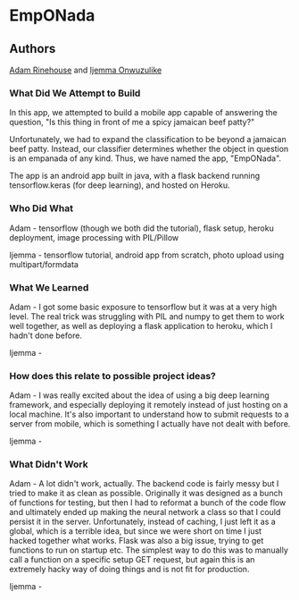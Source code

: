 # EmpONada

## Authors
[Adam Rinehouse](https://github.com/arinehouse) and [Ijemma Onwuzulike](https://github.com/ijemmao)

### What Did We Attempt to Build
In this app, we attempted to build a mobile app capable of answering the question, "Is this thing in front of me a spicy jamaican beef patty?"

Unfortunately, we had to expand the classification to be beyond a jamaican beef patty. Instead, our classifier determines whether the object in question is an empanada of any kind. Thus, we have named the app, "EmpONada".

The app is an android app built in java, with a flask backend running tensorflow.keras (for deep learning), and hosted on Heroku.

### Who Did What
Adam - tensorflow (though we both did the tutorial), flask setup, heroku deployment, image processing with PIL/Pillow

Ijemma - tensorflow tutorial, android app from scratch, photo upload using multipart/formdata

### What We Learned
Adam - I got some basic exposure to tensorflow but it was at a very high level. The real trick was struggling with PIL and numpy to get them to work well together, as well as deploying a flask application to heroku, which I hadn't done before.

Ijemma - 

### How does this relate to possible project ideas?
Adam - I was really excited about the idea of using a big deep learning framework, and especially deploying it remotely instead of just hosting on a local machine. It's also important to understand how to submit requests to a server from mobile, which is something I actually have not dealt with before.

Ijemma - 

### What Didn't Work
Adam - A lot didn't work, actually. The backend code is fairly messy but I tried to make it as clean as possible. Originally it was designed as a bunch of functions for testing, but then I had to reformat a bunch of the code flow and ultimately ended up making the neural network a class so that I could persist it in the server. Unfortunately, instead of caching, I just left it as a global, which is a terrible idea, but since we were short on time I just hacked together what works. Flask was also a big issue, trying to get functions to run on startup etc. The simplest way to do this was to manually call a function on a specific setup GET request, but again this is an extremely hacky way of doing things and is not fit for production.

Ijemma - 
